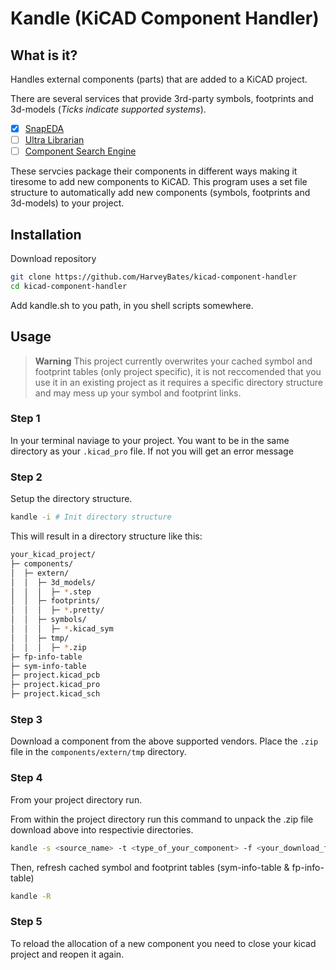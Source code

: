 # Kandle (KiCAD Component Handler)
## What is it?
Handles external components (parts) that are added to a KiCAD project. 

There are several services that provide 3rd-party symbols, footprints and 3d-models (*Ticks indicate supported systems*).

- [x] [SnapEDA](https://www.snapeda.com/)
- [ ] [Ultra Librarian](https://www.ultralibrarian.com/)
- [ ] [Component Search Engine](https://componentsearchengine.com/library/kicad)

These servcies package their components in different ways making it tiresome to add new components to KiCAD. 
This program uses a set file structure to automatically add new components (symbols, footprints and 3d-models) to your project.

## Installation
Download repository
```bash
git clone https://github.com/HarveyBates/kicad-component-handler
cd kicad-component-handler
```
Add kandle.sh to you path, in you shell scripts somewhere.

## Usage
>**Warning** 
>This project currently overwrites your cached symbol and footprint tables (only project specific), it is not reccomended 
that you use it in an existing project as it requires a specific directory structure and may mess up your symbol and 
footprint links.

### Step 1
In your terminal naviage to your project. You want to be in the same directory as your `.kicad_pro` file. If not you will 
get an error message

### Step 2
Setup the directory structure.
```bash
kandle -i # Init directory structure
```
This will result in a directory structure like this:
```bash
your_kicad_project/
├─ components/
│  ├─ extern/
│  │  ├─ 3d_models/
│  │  │  ├─ *.step
│  │  ├─ footprints/
│  │  │  ├─ *.pretty/
│  │  ├─ symbols/
│  │  │  ├─ *.kicad_sym
│  │  ├─ tmp/
│  │  │  ├─ *.zip
├─ fp-info-table
├─ sym-info-table
├─ project.kicad_pcb
├─ project.kicad_pro
├─ project.kicad_sch
```
### Step 3
Download a component from the above supported vendors. Place the `.zip` file in the `components/extern/tmp` directory.

### Step 4
From your project directory run.

From within the project directory run this command to unpack the .zip file download above into respectivie 
directories.
```bash
kandle -s <source_name> -t <type_of_your_component> -f <your_download_file_name>.zip
```
Then, refresh cached symbol and footprint tables (sym-info-table & fp-info-table)
```bash
kandle -R
```

### Step 5
To reload the allocation of a new component you need to close your kicad project and reopen it again.







